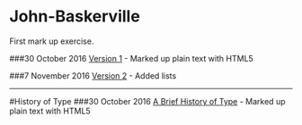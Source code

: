 # John-Baskerville
First mark up exercise.

###30 October 2016
[Version 1](http://SaysKez.github.io/john-baskerville/john-baskerville1) - Marked up plain text with HTML5

###7 November 2016
[Version 2](http://SaysKez.github.io/john-baskerville/john-baskerville2) - Added lists

---

#History of Type
###30 October 2016
[A Brief History of Type](http://SaysKez.github.io/john-baskerville/history1) - Marked up plain text with HTML5